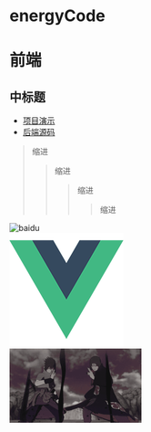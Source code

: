# energyCode
前端
====

中标题
-----

* [项目演示](http://47.106.172.176:666/ "项目演示")
* [后端源码](https://github.com/815129099/energyServer "后端源码")

>缩进
>>缩进
>>>缩进
>>>>缩进

![baidu](http://www.baidu.com/img/bdlogo.gif "百度logo")  
![](https://github.com/815129099/energyCode/raw/master/src/assets/logo.png "login.logo")  
![](https://github.com/815129099/energyCode/raw/master/1.jpg "login.logo") 


